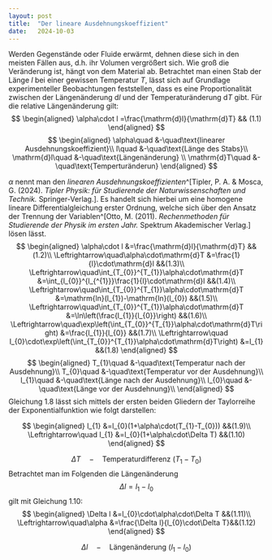 ```yaml
---
layout: post
title:  "Der lineare Ausdehnungskoeffizient"
date:   2024-10-03 
---
```

Werden Gegenstände oder Fluide erwärmt, dehnen diese sich in den meisten
Fällen aus, d.h. ihr Volumen vergrößert sich. Wie groß die Veränderung
ist, hängt von dem Material ab. Betrachtet man einen Stab der Länge $l$
bei einer gewissen Temperatur $T$, lässt sich auf Grundlage
experimenteller Beobachtungen feststellen, dass es eine Proportionalität
zwischen der Längenänderung $\mathrm{d}l$ und der Temperaturänderung
$\mathrm{d}T$ gibt. Für die relative Längenänderung gilt:
$$
\begin{aligned}
\alpha\cdot l	=\frac{\mathrm{d}l}{\mathrm{d}T} && (1.1)
\end{aligned}
$$
$$
\begin{aligned}
\alpha\quad	&-\quad\text{linearer Ausdehnungskoeffizient}\\
l\quad	&-\quad\text{Länge des Stabs}\\
\mathrm{d}l\quad	&-\quad\text{Längenänderung} \\
\mathrm{d}T\quad	&-\quad\text{Temperturänderun}
\end{aligned}
$$

$\alpha$ nennt man den *linearen Ausdehnungskoeffizienten*^[Tipler, P. A. & Mosca, G. (2024). _Tipler Physik: für Studierende der Naturwissenschaften und Technik._ Springer-Verlag.]. Es handelt
sich hierbei um eine homogene lineare Differentialgleichung erster
Ordnung, welche sich über den Ansatz der Trennung der Variablen^[Otto, M. (2011). _Rechenmethoden für Studierende der Physik im ersten Jahr._ Spektrum Akademischer Verlag.] lösen
lässt.
$$
\begin{aligned}
\alpha\cdot l	&=\frac{\mathrm{d}l}{\mathrm{d}T} &&(1.2)\\
\Leftrightarrow\quad\alpha\cdot\mathrm{d}T	&=\frac{1}{l}\cdot\mathrm{d}l &&(1.3)\\
\Leftrightarrow\quad\int_{T_{0}}^{T_{1}}\alpha\cdot\mathrm{d}T	&=\int_{l_{0}}^{l_{^{1}}}\frac{1}{l}\cdot\mathrm{d}l &&(1.4)\\
\Leftrightarrow\quad\int_{T_{0}}^{T_{1}}\alpha\cdot\mathrm{d}T	&=\mathrm{ln}(l_{1})-\mathrm{ln}(l_{0}) &&(1.5)\\
\Leftrightarrow\quad\int_{T_{0}}^{T_{1}}\alpha\cdot\mathrm{d}T	&=\ln\left(\frac{l_{1}}{l_{0}}\right) &&(1.6)\\
\Leftrightarrow\quad\exp\left(\int_{T_{0}}^{T_{1}}\alpha\cdot\mathrm{d}T\right)	&=\frac{l_{1}}{l_{0}} &&(1.7)\\
\Leftrightarrow\quad l_{0}\cdot\exp\left(\int_{T_{0}}^{T_{1}}\alpha\cdot\mathrm{d}T\right)	&=l_{1} &&(1.8)
\end{aligned}
$$
$$
\begin{aligned}
T_{1}\quad	&-\quad\text{Temperatur nach der Ausdehnung}\\
T_{0}\quad	&-\quad\text{Temperatur vor der Ausdehnung}\\
l_{1}\quad	&-\quad\text{Länge nach der Ausdehnung}\\
l_{0}\quad	&-\quad\text{Länge vor der Ausdehnung}\\
\end{aligned}
$$Gleichung 1.8 lässt sich mittels der ersten beiden Gliedern der Taylorreihe der Exponentialfunktion wie folgt darstellen:

$$
\begin{aligned}
l_{1}	&=l_{0}(1+\alpha\cdot(T_{1}-T_{0})) &&(1.9)\\
\Leftrightarrow\quad l_{1}	&=l_{0}(1+\alpha\cdot\Delta T) &&(1.10)
\end{aligned}
$$

$$\Delta T\quad-\quad\text{Temperaturdifferenz }(T_{1}-T_{0})$$
Betrachtet man im Folgenden die Längenänderung $$\Delta l=l_{1}-l_{0}$$
gilt mit Gleichung 1.10: $$
\begin{aligned}
\Delta l	&=l_{0}\cdot\alpha\cdot\Delta T &&(1.11)\\
\Leftrightarrow\quad\alpha	&=\frac{\Delta l}{l_{0}\cdot\Delta T}&&(1.12)
\end{aligned} 
$$

$$\Delta l\quad-\quad\text{Längenänderung }(l_{1}-l_{0})$$
